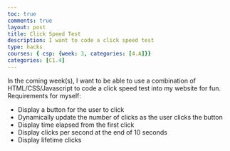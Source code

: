 ```yaml
---
toc: true
comments: true
layout: post
title: Click Speed Test
description: I want to code a click speed test
type: hacks
courses: { csp: {week: 3, categories: [4.A]}}
categories: [C1.4]
---
```


In the coming week(s), I want to be able to use a combination of HTML/CSS/Javascript to code a click speed test into my website for fun. 
Requirements for myself:
<ul>
<li>Display a button for the user to click</li>
<li>Dynamically update the number of clicks as the user clicks the button</li>
<li>Display time elapsed from the first click</li>
<li>Display clicks per second at the end of 10 seconds</li>
<li>Display lifetime clicks</li>
</ul>
